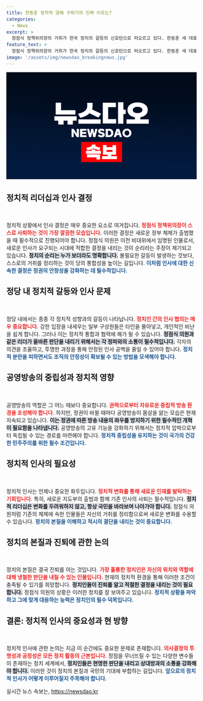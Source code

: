 ```yaml
---
title: 한동훈 정치적 양해 구하기의 진짜 이유는?
categories:
  - News
excerpt: >
  정점식 정책위의장의 거취가 한국 정치의 갈등의 신호탄으로 떠오르고 있다. 한동훈 새 대표의 즉각적 인사 조치가 필요하다는 전문가의 조언이 등장하며, 당내 불화 가능성까지 제기되고 있다. 정점식 의원의 자진 사퇴가 최선이라는 의견과, 새로운 체제와의 소통이 필수적이라는 시각이 맞물린 가운데, 앞으로의 정치적 정세가 주목받고 있다.
feature_text: >
  정점식 정책위의장의 거취가 한국 정치의 갈등의 신호탄으로 떠오르고 있다. 한동훈 새 대표의 즉각적 인사 조치가 필요하다는 전문가의 조언이 등장하며, 당내 불화 가능성까지 제기되고 있다. 정점식 의원의 자진 사퇴가 최선이라는 의견과, 새로운 체제와의 소통이 필수적이라는 시각이 맞물린 가운데, 앞으로의 정치적 정세가 주목받고 있다.
image: '/assets/img/newsdao_breakingnews.jpg'
---
```


<p><img src="/assets/img/newsdao_breakingnews.jpg" alt="flaretime 속보" /></p>

<p><h2 data-ke-size="size26">정치적 리더십과 인사 결정</h2><p data-ke-size="size16">&nbsp;</p></p>

<p>정치적 상황에서 인사 결정은 매우 중요한 요소로 여겨집니다. <b><span style="color: #ee2323;">정점식 정책위의장이 스스로 사퇴하는 것이 가장 깔끔한 모습입니다.</span></b> 이러한 결정은 새로운 정부 체제가 출범했을 때 필수적으로 진행되어야 합니다. 정점식 의원은 이전 비대위에서 임명된 인물로서, 새로운 인사가 요구되는 시대에 적합한 결정을 내리는 것이 순리라는 주장이 제기되고 있습니다. <b><span style="background-color: #21538527;">정치의 순리는 누가 보더라도 명확합니다.</span></b> 불필요한 갈등이 발생하는 것보다, 스스로의 거취를 정리하는 것이 당의 통합성을 높이는 길입니다. <b><span style="color: #1a5490;">이처럼 인사에 대한 신속한 결정은 정권의 안정성을 강화하는 데 필수적입니다.</span></b></p>

<p><h2 data-ke-size="size26">정당 내 정치적 갈등와 인사 문제</h2><p data-ke-size="size16">&nbsp;</p></p>

<p>정당 내에서는 종종 각 정치적 성향과의 갈등이 나타납니다. <b><span style="color: #ee2323;">정치인 간의 인사 협의는 매우 중요합니다.</span></b> 강한 입장을 내세우는 일부 구성원들은 타인을 몰아넣고, 개인적인 비난을 쉽게 합니다. 그러나 이는 정치적 통합과 협력에 해가 될 수 있습니다. <b><span style="background-color: #21538527;">정점식 의원과 같은 리더가 올바른 판단을 내리기 위해서는 각 정파와의 소통이 필수적입니다.</span></b> 각자의 의견을 조율하고, 투명한 과정을 통해 안정된 인사 공백을 줄일 수 있어야 합니다. <b><span style="color: #1a5490;">정치적 분란을 피하면서도 조직의 안정성이 확보될 수 있는 방법을 모색해야 합니다.</span></b></p>

<p><h2 data-ke-size="size26">공영방송의 중립성과 정치적 영향</h2><p data-ke-size="size16">&nbsp;</p></p>

<p>공영방송의 역할은 그 어느 때보다 중요합니다. <b><span style="color: #ee2323;">권력으로부터 자유로운 중립적 방송 환경을 조성해야 합니다.</span></b> 하지만, 정권이 바뀔 때마다 공영방송이 몸살을 앓는 모습은 현재 지속되고 있습니다. <b><span style="background-color: #21538527;">이는 정권에 따른 방송 내용의 좌우를 방지하기 위한 필수적인 개혁이 필요함을 나타냅니다.</span></b> 공영방송의 고유 기능을 강화하기 위해서는 정치적 압박으로부터 독립될 수 있는 경로를 마련해야 합니다. <b><span style="color: #1a5490;">정치적 중립성을 유지하는 것이 국가의 건강한 민주주의를 위한 필수 조건입니다.</span></b></p>

<p><h2 data-ke-size="size26">정치적 인사의 필요성</h2><p data-ke-size="size16">&nbsp;</p></p>

<p>정치적 인사는 언제나 중요한 화두입니다. <b><span style="color: #ee2323;">정치적 변화를 통해 새로운 인재를 발탁하는 기회입니다.</span></b> 특히, 새로운 지도부의 출범과 함께 기존 인사의 사퇴는 필수적입니다. <b><span style="background-color: #21538527;">정치적 리더십은 변화를 두려워하지 않고, 항상 국민을 바라보며 나아가야 합니다.</span></b> 정점식 의원처럼 기존의 체제에 속한 인물들은 자신의 거취를 정리함으로써 새로운 변화를 수용할 수 있습니다. <b><span style="color: #1a5490;">정치의 본질을 이해하고 적시의 결단을 내리는 것이 중요합니다.</span></b></p>

<p><h2 data-ke-size="size26">정치의 본질과 진퇴에 관한 논의</h2><p data-ke-size="size16">&nbsp;</p></p>

<p>정치의 본질은 결국 진퇴를 아는 것입니다. <b><span style="color: #ee2323;">가장 훌륭한 정치인은 자신의 위치와 역할에 대해 냉철한 판단을 내릴 수 있는 인물입니다.</span></b> 현재의 정치적 환경을 통해 이러한 조건이 충족될 수 있기를 희망합니다. <b><span style="background-color: #21538527;">정치인들이 진퇴를 알고 적절한 결정을 내리는 것이 필요합니다.</span></b> 정점식 의원의 상황은 이러한 정치를 잘 보여주고 있습니다. <b><span style="color: #1a5490;">정치적 상황을 파악하고 그에 맞게 대응하는 능력은 정치인의 필수 덕목입니다.</span></b></p>

<p><h2 data-ke-size="size26">결론: 정치적 인사의 중요성과 현 방향</h2><p data-ke-size="size16">&nbsp;</p></p>

<p>정치적 인사에 관한 논의는 지금 이 순간에도 중요한 문제로 존재합니다. <b><span style="color: #ee2323;">의사결정의 투명성과 공정성은 모든 정치 활동의 근본입니다.</span></b> 정점을 무너뜨릴 수 있는 다양한 변수들이 존재하는 정치 세계에서, <b><span style="background-color: #21538527;">정치인들은 현명한 판단을 내리고 상대방과의 소통을 강화해야 합니다.</span></b> 이러한 것이 정치의 본질과 국민의 기대에 부합하는 길입니다. <b><span style="color: #1a5490;">앞으로의 정치적 인사가 어떻게 이루어질지 주목해야 합니다.</span></b></p>
실시간 뉴스 속보는, <a href="https://newsdao.kr" rel="dofollow">https://newsdao.kr</a>



